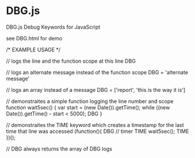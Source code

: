 DBG.js
======

DBG.js  Debug Keywords for JavaScript

see DBG.html for demo


/* EXAMPLE USAGE */

// logs the line and the function scope at this line
DBG

// logs an alternate message instead of the function scope
DBG = 'alternate message'

// logs an array instead of a message
DBG = ['report', 'this is the way it is']

// demonstraites a simple function logging the line number and scope
function wait5sec() {
	var start = (new Date()).getTime();
	while ((new Date()).getTime() - start < 5000);
DBG
}

// demonstraites the TIME keyword which creates a timestamp for the last time that line was accessed
(function(){
DBG
// timer
TIME
wait5sec();
TIME
})();

// DBG always returns the array of DBG logs
